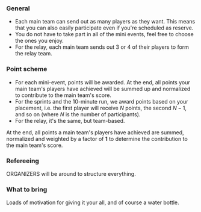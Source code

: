 ### General

- Each main team can send out as many players as they want. This means that you can also easily participate even if you're scheduled as reserve.
- You do not have to take part in all of the mini events, feel free to choose the ones you enjoy.
- For the relay, each main team sends out 3 or 4 of their players to form the relay team.

### Point scheme

- For each mini-event, points will be awarded. At the end, all points your main team's players have achieved will be summed up and normalized to contribute to the main team's score.
- For the sprints and the 10-minute run, we award points based on your placement, i.e. the first player will receive $N$ points, the second $N-1$, and so on (where $N$ is the number of participants).
- For the relay, it's the same, but team-based.

At the end, all points a main team's players have achieved are summed, normalized and weighted by a factor of **1** to determine the contribution to the main team's score.

### Refereeing

ORGANIZERS will be around to structure everything.

### What to bring

Loads of motivation for giving it your all, and of course a water bottle.

